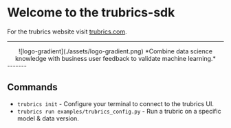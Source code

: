 # Welcome to the trubrics-sdk
For the trubrics website visit [trubrics.com](https://www.trubrics.com/home).

-------
<center>
![logo-gradient](./assets/logo-gradient.png)
*Combine data science knowledge with business user feedback to validate machine learning.*
</center>
-------

## Commands

* `trubrics init` - Configure your terminal to connect to the trubrics UI.
* `trubrics run examples/trubrics_config.py` - Run a trubric on a specific model & data version.
